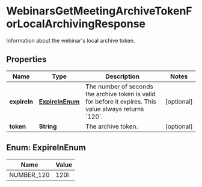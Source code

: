

# WebinarsGetMeetingArchiveTokenForLocalArchivingResponse

Information about the webinar's local archive token.

## Properties

| Name | Type | Description | Notes |
|------------ | ------------- | ------------- | -------------|
|**expireIn** | [**ExpireInEnum**](#ExpireInEnum) | The number of seconds the archive token is valid for before it expires. This value always returns &#x60;120&#x60;. |  [optional] |
|**token** | **String** | The archive token. |  [optional] |



## Enum: ExpireInEnum

| Name | Value |
|---- | -----|
| NUMBER_120 | 120l |



